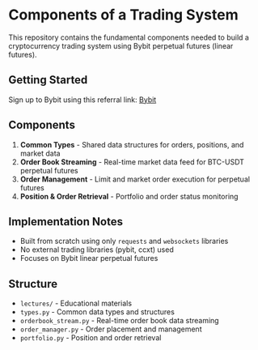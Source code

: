 # Components of a Trading System

This repository contains the fundamental components needed to build a cryptocurrency trading system using Bybit perpetual futures (linear futures).

## Getting Started

Sign up to Bybit using this referral link: [Bybit](https://www.bybit.com/invite?ref=MJ8JQNB)

## Components

1. **Common Types** - Shared data structures for orders, positions, and market data
2. **Order Book Streaming** - Real-time market data feed for BTC-USDT perpetual futures
3. **Order Management** - Limit and market order execution for perpetual futures
4. **Position & Order Retrieval** - Portfolio and order status monitoring

## Implementation Notes

- Built from scratch using only `requests` and `websockets` libraries
- No external trading libraries (pybit, ccxt) used
- Focuses on Bybit linear perpetual futures

## Structure

- `lectures/` - Educational materials
- `types.py` - Common data types and structures
- `orderbook_stream.py` - Real-time order book data streaming
- `order_manager.py` - Order placement and management
- `portfolio.py` - Position and order retrieval